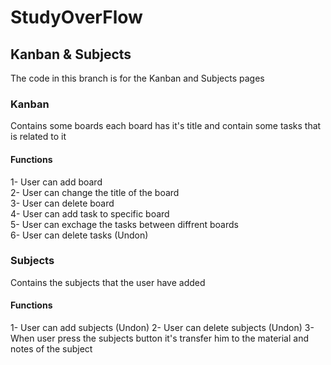 # StudyOverFlow
## Kanban & Subjects

The code in this branch is for the Kanban and Subjects pages

### Kanban
Contains some boards each board has it's title and contain some tasks that is related to it
#### Functions
1- User can add board\
2- User can change the title of the board\
3- User can delete board\
4- User can add task to specific board\
5- User can exchage the tasks between diffrent boards\
6- User can delete tasks (Undon)

### Subjects
Contains the subjects that the user have added 
#### Functions
1- User can add subjects (Undon)
2- User can delete subjects (Undon)
3- When user press the subjects button it's transfer him to the material and notes of the subject
